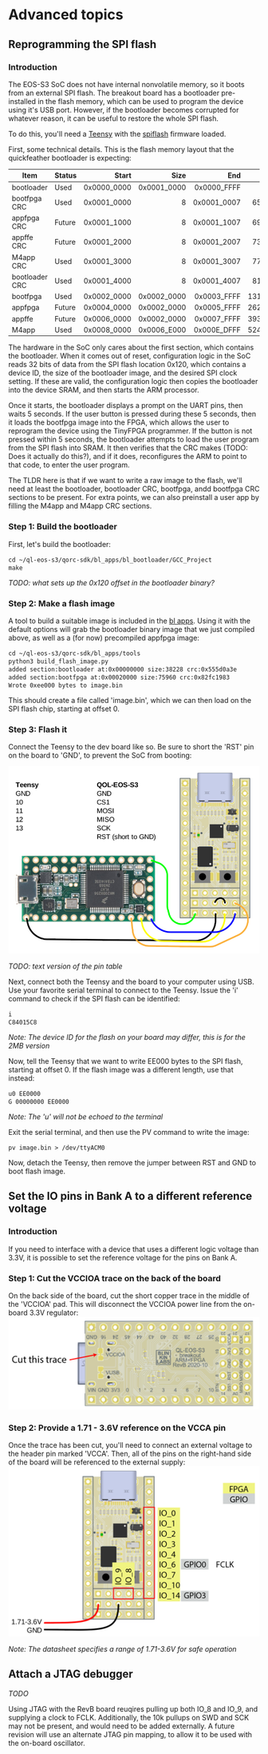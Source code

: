 # Advanced topics

## Reprogramming the SPI flash

### Introduction
The EOS-S3 SoC does not have internal nonvolatile memory, so it boots from an external SPI flash. The breakout board has a bootloader pre-installed in the flash memory, which can be used to program the device using it's USB port. However, if the bootloader becomes corrupted for whatever reason, it can be useful to restore the whole SPI flash.

To do this, you'll need a [Teensy](https://www.pjrc.com/store/teensy32.html) with the [spiflash](https://github.com/osresearch/spiflash) firmware loaded.

First, some technical details. This is the flash memory layout that the quickfeather bootloader is expecting:

|Item                 |Status |Start      |   Size       |    End             |Start    | Size        | End     |
|-----                |-------|----------:|   ----------:|    -------------:  |--------:| ----------: | -------:|
|bootloader           |Used   |0x0000_0000|   0x0001_0000|    0x0000_FFFF     |      0  |      65,536 |  65,536 |
|bootfpga CRC         |Used   |0x0001_0000|             8|    0x0001_0007     | 65,536  |           8 |  65,544 |
|appfpga CRC          |Future |0x0001_1000|             8|    0x0001_1007     | 69,632  |           8 |  69,640 |
|appffe CRC           |Future |0x0001_2000|             8|    0x0001_2007     | 73,728  |           8 |  73,736 |
|M4app CRC            |Used   |0x0001_3000|             8|    0x0001_3007     | 77,824  |           8 |  77,832 |
|bootloader CRC       |Used   |0x0001_4000|             8|    0x0001_4007     | 81,920  |           8 |  81,928 |
|bootfpga             |Used   |0x0002_0000|   0x0002_0000|    0x0003_FFFF     | 131,072 |     131,072 | 262,144 |
|appfpga              |Future |0x0004_0000|   0x0002_0000|    0x0005_FFFF     | 262,144 |     131,072 | 393,216 |
|appffe               |Future |0x0006_0000|   0x0002_0000|    0x0007_FFFF     | 393,216 |     131,072 | 524,288 |
|M4app                |Used   |0x0008_0000|   0x0006_E000|    0x000E_DFFF     | 524,288 |     450,560 | 974,848 |

The hardware in the SoC only cares about the first section, which contains the bootloader. When it comes out of reset, configuration logic in the SoC reads 32 bits of data from the SPI flash location 0x120, which contains a device ID, the size of the bootloader image, and the desired SPI clock setting. If these are valid, the configuration logic then copies the bootloader into the device SRAM, and then starts the ARM processor.

Once it starts, the bootloader displays a prompt on the UART pins, then waits 5 seconds. If the user button is pressed during these 5 seconds, then it loads the bootfpga image into the FPGA, which allows the user to reprogram the device using the TinyFPGA programmer. If the button is not pressed within 5 seconds, the bootloader attempts to load the user program from the SPI flash into SRAM. It then verifies that the CRC makes (TODO: Does it actually do this?), and if it does, reconfigures the ARM to point to that code, to enter the user program.

The TLDR here is that if we want to write a raw image to the flash, we'll need at least the bootloader, bootloader CRC, bootfpga, andd bootfpga CRC sections to be present. For extra points, we can also preinstall a user app by filling the M4app and M4app CRC sections.

### Step 1: Build the bootloader
First, let's build the bootloader:

    cd ~/ql-eos-s3/qorc-sdk/bl_apps/bl_bootloader/GCC_Project
    make

_TODO: what sets up the 0x120 offset in the bootloader binary?_

### Step 2: Make a flash image
A tool to build a suitable image is included in the [bl apps](https://github.com/Blinkinlabs/bl_apps/blob/main/tools/build_flash_image.py). Using it with the default options will grab the bootloader binary image that we just compiled above, as well as a (for now) precompiled appfpga image:

    cd ~/ql-eos-s3/qorc-sdk/bl_apps/tools
    python3 build_flash_image.py
    added section:bootloader at:0x00000000 size:38228 crc:0x555d0a3e
    added section:bootfpga at:0x00020000 size:75960 crc:0x82fc1983
    Wrote 0xee000 bytes to image.bin


This should create a file called 'image.bin', which we can then load on the SPI flash chip, starting at offset 0.

### Step 3: Flash it
Connect the Teensy to the dev board like so. Be sure to short the 'RST' pin on the board to 'GND', to prevent the SoC from booting:

![Teensy flash diagram](img/teensy_spi_flash_connection_revb.png)

_TODO: text version of the pin table_

Next, connect both the Teensy and the board to your computer using USB. Use your favorite serial terminal to connect to the Teensy. Issue the 'i' command to check if the SPI flash can be identified:

    i
    C84015C8

_Note: The device ID for the flash on your board may differ, this is for the 2MB version_

Now, tell the Teensy that we want to write EE000 bytes to the SPI flash, starting at offset 0. If the flash image was a different length, use that instead:

    u0 EE0000
    G 00000000 EE0000

_Note: The 'u' will not be echoed to the terminal_

Exit the serial terminal, and then use the PV command to write the image:

    pv image.bin > /dev/ttyACM0

Now, detach the Teensy, then remove the jumper between RST and GND to boot flash image.

## Set the IO pins in Bank A to a different reference voltage
### Introduction
If you need to interface with a device that uses a different logic voltage than 3.3V, it is possible to set the reference voltage for the pins on Bank A.

### Step 1: Cut the VCCIOA trace on the back of the board
On the back side of the board, cut the short copper trace in the middle of the 'VCCIOA' pad. This will disconnect the VCCIOA power line from the on-board 3.3V regulator:
![Cut the VCCIO trace](img/vccioa_cut_trace_revb.png)

### Step 2: Provide a 1.71 - 3.6V reference on the VCCA pin
Once the trace has been cut, you'll need to connect an external voltage to the header pin marked 'VCCA'. Then, all of the pins on the right-hand side of the board will be referenced to the external supply:
![VCCIOA pins](img/vccioa_pins_revb.png)

_Note: The datasheet specifies a range of 1.71-3.6V for safe operation_

## Attach a JTAG debugger
_TODO_

Using JTAG with the RevB board reuqires pulling up both IO_8 and IO_9, and supplying a clock to FCLK. Additionally, the 10k pullups on SWD and SCK may not be present, and would need to be added externally. A future revision will use an alternate JTAG pin mapping, to allow it to be used with the on-board oscillator.


